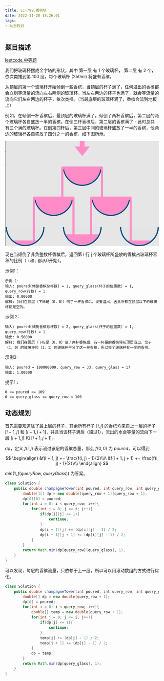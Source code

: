 ```yaml
---
title: LC-799.香槟塔
date: 2022-11-20 18:26:01
tags:
- 动态规划
---
```


## 题目描述
[leetcode 中等题](https://leetcode.cn/problems/champagne-tower/)

我们把玻璃杯摆成金字塔的形状，其中 第一层 有 1 个玻璃杯， 第二层 有 2 个，依次类推到第 100 层，每个玻璃杯 (250ml) 将盛有香槟。

从顶层的第一个玻璃杯开始倾倒一些香槟，当顶层的杯子满了，任何溢出的香槟都会立刻等流量的流向左右两侧的玻璃杯。当左右两边的杯子也满了，就会等流量的流向它们左右两边的杯子，依次类推。（当最底层的玻璃杯满了，香槟会流到地板上）

例如，在倾倒一杯香槟后，最顶层的玻璃杯满了。倾倒了两杯香槟后，第二层的两个玻璃杯各自盛放一半的香槟。在倒三杯香槟后，第二层的香槟满了 - 此时总共有三个满的玻璃杯。在倒第四杯后，第三层中间的玻璃杯盛放了一半的香槟，他两边的玻璃杯各自盛放了四分之一的香槟，如下图所示。

![leetcode](../img/Snipaste_2022-11-20_20-06-33.png)

现在当倾倒了非负整数杯香槟后，返回第 i 行 j 个玻璃杯所盛放的香槟占玻璃杯容积的比例（ i 和 j 都从0开始）。


示例1：
```
示例 1:
输入: poured(倾倒香槟总杯数) = 1, query_glass(杯子的位置数) = 1, query_row(行数) = 1
输出: 0.00000
解释: 我们在顶层（下标是（0，0））倒了一杯香槟后，没有溢出，因此所有在顶层以下的玻璃杯都是空的。
```

示例 2:
```
输入: poured(倾倒香槟总杯数) = 2, query_glass(杯子的位置数) = 1, query_row(行数) = 1
输出: 0.50000
解释: 我们在顶层（下标是（0，0）倒了两杯香槟后，有一杯量的香槟将从顶层溢出，位于（1，0）的玻璃杯和（1，1）的玻璃杯平分了这一杯香槟，所以每个玻璃杯有一半的香槟。
```

示例3:
```
输入: poured = 100000009, query_row = 33, query_glass = 17
输出: 1.00000
```

提示1：
```
0 <= poured <= 109
0 <= query_glass <= query_row < 100
```

## 动态规划
首先需要知道除了最上层的杯子，其余所有杯子 $[i, j]$ 的香槟均来自上一层的杯子 $[i - 1, j]$ 和 $[i - 1, j + 1]$，并且当该杯子满后（超过$1$），流出的水会等量的流向下一层 $[i + 1, j]$ 和 $[i + 1, j + 1]$。

dp，定义 $f(i, j)$ 表示流过该层的香槟总量，那么 $f(0, 0)$ 为 $poured$，可以得到

$$
\begin{align}
&f(i + 1, j) += \frac{f(i, j) - 1}{2}\\\\
&f(i + 1, j + 1) += \frac{f(i, j) - 1}{2}\\\\
\end{align}
$$

$min(1, f(queryRow, queryGlass))$ 为答案。

```Java
class Solution {
    public double champagneTower(int poured, int query_row, int query_glass) {
        double[][] dp = new double[query_row + 1][query_row + 1];
        dp[0][0] = poured;
        for(int i = 0; i < query_row; i++){
            for(int j = 0; j <= i; j++){
                if(dp[i][j] <= 1){
                    continue;
                }
                dp[i + 1][j] += (dp[i][j] - 1) / 2;
                dp[i + 1][j + 1] += (dp[i][j] - 1) / 2;
            }
        }
        return Math.min(dp[query_row][query_glass], 1);
    }
}
```

可以发现，每层的香槟流量，只依赖于上一层，所以可以用滚动数组的方式进行优化。
```Java
class Solution {
    public double champagneTower(int poured, int query_row, int query_glass) {
        double[] dp = new double[query_row + 1];
        dp[0] = poured;
        for(int i = 0; i < query_row; i++){
            double[] temp = new double[query_row + 1];
            for(int j = 0; j <= i; j++){
                if(dp[j] <= 1){
                    continue;
                }
                temp[j] += (dp[j] - 1) / 2;
                temp[j + 1] += (dp[j] - 1) / 2;
            }
            dp = temp;
        }
        return Math.min(dp[query_glass], 1);
    }
}
```
